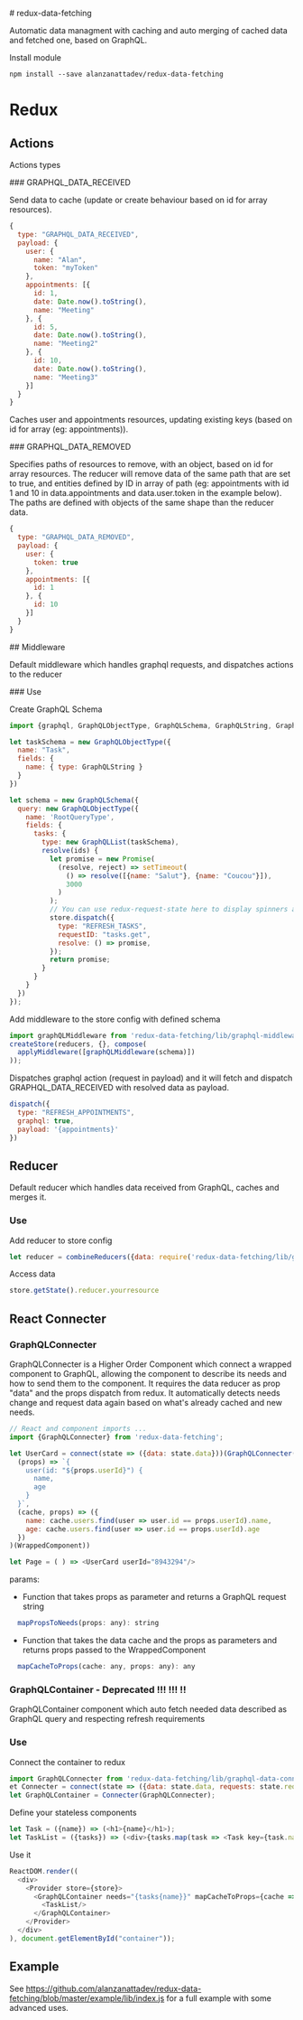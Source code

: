 # redux-data-fetching

Automatic data managment with caching and auto merging of cached data and fetched one, based on GraphQL.

Install module
```shell
npm install --save alanzanattadev/redux-data-fetching
```
# Redux

## Actions

Actions types

### GRAPHQL_DATA_RECEIVED

Send data to cache (update or create behaviour based on id for array resources).

```javascript
{
  type: "GRAPHQL_DATA_RECEIVED",
  payload: {
    user: {
      name: "Alan",
      token: "myToken"
    },
    appointments: [{
      id: 1,
      date: Date.now().toString(),
      name: "Meeting"
    }, {
      id: 5,
      date: Date.now().toString(),
      name: "Meeting2"
    }, {
      id: 10,
      date: Date.now().toString(),
      name: "Meeting3"
    }]
  }
}
```
Caches user and appointments resources, updating existing keys (based on id for array (eg: appointments)).

### GRAPHQL_DATA_REMOVED

Specifies paths of resources to remove, with an object, based on id for array resources. The reducer will remove data of the same path that are set to true, and entities defined by ID in array of path (eg: appointments with id 1 and 10 in data.appointments and data.user.token in the example below). The paths are defined with objects of the same shape than the reducer data.

```javascript
{
  type: "GRAPHQL_DATA_REMOVED",
  payload: {
    user: {
      token: true
    },
    appointments: [{
      id: 1
    }, {
      id: 10
    }]
  }
}
```

## Middleware

Default middleware which handles graphql requests, and dispatches actions to the reducer

### Use

Create GraphQL Schema
```javascript
import {graphql, GraphQLObjectType, GraphQLSchema, GraphQLString, GraphQLList} from 'graphql';

let taskSchema = new GraphQLObjectType({
  name: "Task",
  fields: {
    name: { type: GraphQLString }
  }
})

let schema = new GraphQLSchema({
  query: new GraphQLObjectType({
    name: 'RootQueryType',
    fields: {
      tasks: {
        type: new GraphQLList(taskSchema),
        resolve(ids) {
          let promise = new Promise(
            (resolve, reject) => setTimeout(
              () => resolve([{name: "Salut"}, {name: "Coucou"}]),
              3000
            )
          );
          // You can use redux-request-state here to display spinners and others
          store.dispatch({
            type: "REFRESH_TASKS",
            requestID: "tasks.get",
            resolve: () => promise,
          });
          return promise;
        }
      }
    }
  })
});
```

Add middleware to the store config with defined schema
```javascript
import graphQLMiddleware from 'redux-data-fetching/lib/graphql-middleware';
createStore(reducers, {}, compose(
  applyMiddleware([graphQLMiddleware(schema)])
));
```

Dispatches graphql action (request in payload) and it will fetch and dispatch GRAPHQL_DATA_RECEIVED with resolved data as payload.
```javascript
dispatch({
  type: "REFRESH_APPOINTMENTS",
  graphql: true,
  payload: '{appointments}'
})
```

## Reducer

Default reducer which handles data received from GraphQL, caches and merges it.

### Use
Add reducer to store config
```javascript
let reducer = combineReducers({data: require('redux-data-fetching/lib/graphql-data-reducer')});
```

Access data
```javascript
store.getState().reducer.yourresource
```

## React Connecter

### GraphQLConnecter
GraphQLConnecter is a Higher Order Component which connect a wrapped component to GraphQL, allowing the component to describe its needs and how to send them to the component. It requires the data reducer as prop "data" and the props dispatch from redux. It automatically detects needs change and request data again based on what's already cached and new needs.

```javascript
// React and component imports ...
import {GraphQLConnecter} from 'redux-data-fetching';

let UserCard = connect(state => ({data: state.data}))(GraphQLConnecter(
  (props) => `{
    user(id: "${props.userId}") {
      name,
      age
    }
  }`,
  (cache, props) => ({
    name: cache.users.find(user => user.id == props.userId).name,
    age: cache.users.find(user => user.id == props.userId).age
  })
)(WrappedComponent))

let Page = ( ) => <UserCard userId="8943294"/>
```

params:
  - Function that takes props as parameter and returns a GraphQL request string
  ```javascript
    mapPropsToNeeds(props: any): string
  ```
  - Function that takes the data cache and the props as parameters and returns props passed to the WrappedComponent
  ```javascript
    mapCacheToProps(cache: any, props: any): any
  ```

### GraphQLContainer - Deprecated !!! !!! !!
GraphQLContainer component which auto fetch needed data described as GraphQL query and respecting refresh requirements

### Use
Connect the container to redux
```javascript
import GraphQLConnecter from 'redux-data-fetching/lib/graphql-data-connecter';
et Connecter = connect(state => ({data: state.data, requests: state.requests, reducer: state.requests}), dispatch => ({dispatch}));
let GraphQLContainer = Connecter(GraphQLConnecter);
```

Define your stateless components
```javascript
let Task = ({name}) => (<h1>{name}</h1>);
let TaskList = ({tasks}) => (<div>{tasks.map(task => <Task key={task.name} name={task.name}/>)}</div>);
```

Use it
```javascript
ReactDOM.render((
  <div>
    <Provider store={store}>
      <GraphQLContainer needs="{tasks{name}}" mapCacheToProps={cache => ({tasks: cache.tasks || []})}>
        <TaskList/>
      </GraphQLContainer>
    </Provider>
  </div>
), document.getElementById("container"));
```

## Example

See https://github.com/alanzanattadev/redux-data-fetching/blob/master/example/lib/index.js for a full example with some advanced uses.
